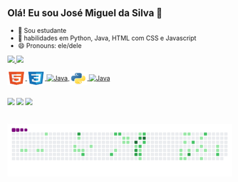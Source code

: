 ## Olá! Eu sou José Miguel da Silva 👋

- 🔭 Sou estudante 
- 🌱 habilidades em Python, Java, HTML com CSS e Javascript 
- 😄 Pronouns: ele/dele

<div>
  <a href="https://github.com/JMiguelsilva2003">
  <img height="180em" src="https://github-readme-stats.vercel.app/api?username=JMiguelsilva2003&show_icons=true&theme=dracula&include_all_commits=true&count_private=true"/>
  <img height="180em" src="https://github-readme-stats.vercel.app/api/top-langs/?username=JMiguelsilva2003&layout-compact&langs_count=16&theme=dracula"/>
  </div>

<div style="display: inline_block"><br>
  <img align="center" alt="HTML" height="30" width="40" src="https://raw.githubusercontent.com/devicons/devicon/master/icons/html5/html5-original.svg">
  <img align="center" alt="CSS" height="30" width="40" src="https://raw.githubusercontent.com/devicons/devicon/master/icons/css3/css3-original.svg">
  <img align="center" alt="Java" height="30" width="40" src="https://cdn.jsdelivr.net/gh/devicons/devicon@latest/icons/javascript/javascript-original.svg"/>
  <img align="center" alt="Python" height="30" width="40" src="https://raw.githubusercontent.com/devicons/devicon/master/icons/python/python-original.svg">
  <img align="center" alt="Java" height="30" width="40" src="https://cdn.jsdelivr.net/gh/devicons/devicon@latest/icons/java/java-original-wordmark.svg">
</div>

##

<div> 
  <a href="https://www.instagram.com/jose_miguel973?igsh=M2loM3g1cmtjeTA1" target="_blank"><img src="https://img.shields.io/badge/-Instagram-%23E4405F?style=for-the-badge&logo=instagram&logoColor=white" target="_blank"></a>
  <a href = "mailto:jmigueldasilva953@gmail.com"><img src="https://img.shields.io/badge/-Gmail-%23333?style=for-the-badge&logo=gmail&logoColor=white" target="_blank"></a>
  <a href="mailto:www.linkedin.com/in/josé-miguel-da-silva-760b8230b" target="_blank"><img src="https://img.shields.io/badge/-LinkedIn-%230077B5?style=for-the-badge&logo=linkedin&logoColor=white" target="_blank"></a> 
</div>

# ![snake gif](https://github.com/JMiguelsilva2003/JMiguelsilva2003/blob/output/github-contribution-grid-snake.gif)
